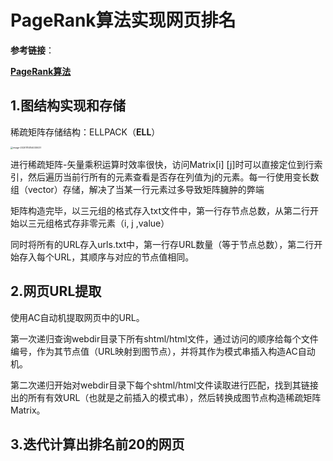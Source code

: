 # PageRank算法实现网页排名

**参考链接**：

[**PageRank算法**](https://blog.csdn.net/u013007900/article/details/88961913)

## 1.图结构实现和存储

稀疏矩阵存储结构：ELLPACK（**ELL**）

<img src="/Users/wangshangrong/Library/Application Support/typora-user-images/image-20201114154030037.png" alt="image-20201114154030037" style="zoom: 25%;" />

进行稀疏矩阵-矢量乘积运算时效率很快，访问Matrix[i] [j]时可以直接定位到行索引，然后遍历当前行所有的元素查看是否存在列值为j的元素。每一行使用变长数组（vector）存储，解决了当某一行元素过多导致矩阵臃肿的弊端

矩阵构造完毕，以三元组的格式存入txt文件中，第一行存节点总数，从第二行开始以三元组格式存非零元素（i, j ,value）

同时将所有的URL存入urls.txt中，第一行存URL数量（等于节点总数），第二行开始存入每个URL，其顺序与对应的节点值相同。

## 2.网页URL提取

使用AC自动机提取网页中的URL。

第一次递归查询webdir目录下所有shtml/html文件，通过访问的顺序给每个文件编号，作为其节点值（URL映射到图节点），并将其作为模式串插入构造AC自动机。

第二次递归开始对webdir目录下每个shtml/html文件读取进行匹配，找到其链接出的所有有效URL（也就是之前插入的模式串），然后转换成图节点构造稀疏矩阵Matrix。

## 3.迭代计算出排名前20的网页



